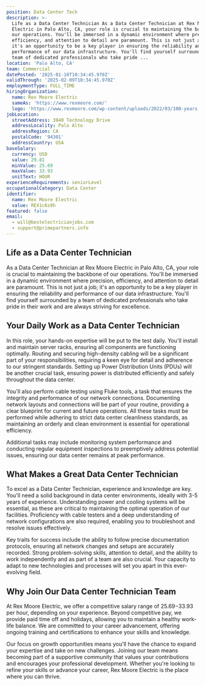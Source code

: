 ```yaml
---
position: Data Center Tech
description: >-
  Life as a Data Center Technician As a Data Center Technician at Rex Moore
  Electric in Palo Alto, CA, your role is crucial to maintaining the backbone of
  our operations. You'll be immersed in a dynamic environment where precision,
  efficiency, and attention to detail are paramount. This is not just a job;
  it's an opportunity to be a key player in ensuring the reliability and
  performance of our data infrastructure. You'll find yourself surrounded by a
  team of dedicated professionals who take pride ...
location: 'Palo Alto, CA'
team: Commercial
datePosted: '2025-01-10T10:34:45.970Z'
validThrough: '2025-02-09T10:34:45.970Z'
employmentType: FULL_TIME
hiringOrganization:
  name: Rex Moore Electric
  sameAs: 'https://www.rexmoore.com/'
  logo: 'https://www.rexmoore.com/wp-content/uploads/2022/03/100-years.png'
jobLocation:
  streetAddress: 3840 Technology Drive
  addressLocality: Palo Alto
  addressRegion: CA
  postalCode: '94301'
  addressCountry: USA
baseSalary:
  currency: USD
  value: 29.81
  minValue: 25.69
  maxValue: 33.93
  unitText: HOUR
experienceRequirements: seniorLevel
occupationalCategory: Data Center
identifier:
  name: Rex Moore Electric
  value: REX1c6s9h
featured: false
email:
  - will@bestelectricianjobs.com
  - support@primepartners.info
---
```




## Life as a Data Center Technician

As a Data Center Technician at Rex Moore Electric in Palo Alto, CA, your role is crucial to maintaining the backbone of our operations. You'll be immersed in a dynamic environment where precision, efficiency, and attention to detail are paramount. This is not just a job; it's an opportunity to be a key player in ensuring the reliability and performance of our data infrastructure. You'll find yourself surrounded by a team of dedicated professionals who take pride in their work and are always striving for excellence.

## Your Daily Work as a Data Center Technician

In this role, your hands-on expertise will be put to the test daily. You'll install and maintain server racks, ensuring all components are functioning optimally. Routing and securing high-density cabling will be a significant part of your responsibilities, requiring a keen eye for detail and adherence to our stringent standards. Setting up Power Distribution Units (PDUs) will be another crucial task, ensuring power is distributed efficiently and safely throughout the data center.

You'll also perform cable testing using Fluke tools, a task that ensures the integrity and performance of our network connections. Documenting network layouts and connections will be part of your routine, providing a clear blueprint for current and future operations. All these tasks must be performed while adhering to strict data center cleanliness standards, as maintaining an orderly and clean environment is essential for operational efficiency.

Additional tasks may include monitoring system performance and conducting regular equipment inspections to preemptively address potential issues, ensuring our data center remains at peak performance.

## What Makes a Great Data Center Technician

To excel as a Data Center Technician, experience and knowledge are key. You'll need a solid background in data center environments, ideally with 3-5 years of experience. Understanding power and cooling systems will be essential, as these are critical to maintaining the optimal operation of our facilities. Proficiency with cable testers and a deep understanding of network configurations are also required, enabling you to troubleshoot and resolve issues effectively.

Key traits for success include the ability to follow precise documentation protocols, ensuring all network changes and setups are accurately recorded. Strong problem-solving skills, attention to detail, and the ability to work independently and as part of a team are also crucial. Your capacity to adapt to new technologies and processes will set you apart in this ever-evolving field.

## Why Join Our Data Center Technician Team

At Rex Moore Electric, we offer a competitive salary range of $25.69-$33.93 per hour, depending on your experience. Beyond competitive pay, we provide paid time off and holidays, allowing you to maintain a healthy work-life balance. We are committed to your career advancement, offering ongoing training and certifications to enhance your skills and knowledge.

Our focus on growth opportunities means you'll have the chance to expand your expertise and take on new challenges. Joining our team means becoming part of a supportive community that values your contributions and encourages your professional development. Whether you're looking to refine your skills or advance your career, Rex Moore Electric is the place where you can thrive.
